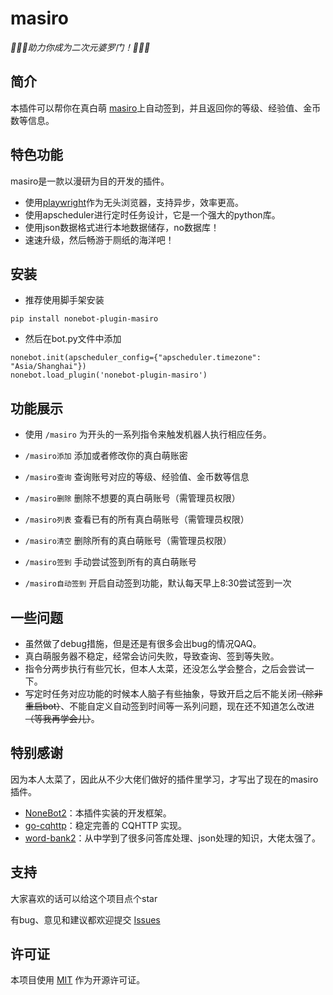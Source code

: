 # masiro

_:tada::tada::tada:助力你成为二次元婆罗门！:tada::tada::tada:_

## 简介

本插件可以帮你在真白萌 [masiro](https://masiro.me/)上自动签到，并且返回你的等级、经验值、金币数等信息。

## 特色功能

masiro是一款以漫研为目的开发的插件。

- 使用[playwright](https://github.com/microsoft/playwright)作为无头浏览器，支持异步，效率更高。
- 使用apscheduler进行定时任务设计，它是一个强大的python库。
- 使用json数据格式进行本地数据储存，no数据库！
- 速速升级，然后畅游于厕纸的海洋吧！

## 安装

- 推荐使用脚手架安装

```
pip install nonebot-plugin-masiro
```

- 然后在bot.py文件中添加

```
nonebot.init(apscheduler_config={"apscheduler.timezone": "Asia/Shanghai"})
nonebot.load_plugin('nonebot-plugin-masiro')
```

## 功能展示

- 使用 `/masiro` 为开头的一系列指令来触发机器人执行相应任务。

- `/masiro添加` 添加或者修改你的真白萌账密
- `/masiro查询` 查询账号对应的等级、经验值、金币数等信息
- `/masiro删除` 删除不想要的真白萌账号（需管理员权限）
- `/masiro列表` 查看已有的所有真白萌账号（需管理员权限）
- `/masiro清空` 删除所有的真白萌账号（需管理员权限）
- `/masiro签到` 手动尝试签到所有的真白萌账号
- `/masiro自动签到` 开启自动签到功能，默认每天早上8:30尝试签到一次

## 一些问题

- 虽然做了debug措施，但是还是有很多会出bug的情况QAQ。
- 真白萌服务器不稳定，经常会访问失败，导致查询、签到等失败。
- 指令分两步执行有些冗长，但本人太菜，还没怎么学会整合，之后会尝试一下。
- 写定时任务对应功能的时候本人脑子有些抽象，导致开启之后不能关闭~~（除非重启bot）~~、不能自定义自动签到时间等一系列问题，现在还不知道怎么改进~~（等我再学会儿）~~。

## 特别感谢

因为本人太菜了，因此从不少大佬们做好的插件里学习，才写出了现在的masiro插件。

- [NoneBot2](https://github.com/nonebot/nonebot2)：本插件实装的开发框架。
- [go-cqhttp](https://github.com/Mrs4s/go-cqhttp)：稳定完善的 CQHTTP 实现。
- [word-bank2](https://github.com/kexue-z/nonebot-plugin-word-bank2)：从中学到了很多问答库处理、json处理的知识，大佬太强了。

## 支持

大家喜欢的话可以给这个项目点个star

有bug、意见和建议都欢迎提交 [Issues](https://github.com/Ankhyty/nonebot-plugin-masiro/issues) 

## 许可证
本项目使用 [MIT](https://choosealicense.com/licenses/mit/) 作为开源许可证。
